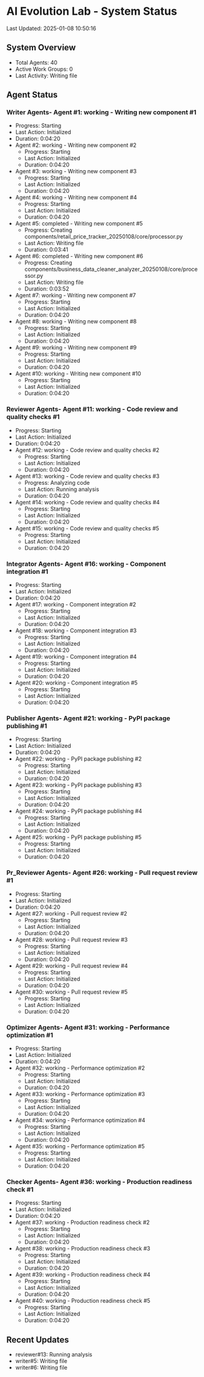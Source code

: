 # AI Evolution Lab - System Status
Last Updated: 2025-01-08 10:50:16

## System Overview
- Total Agents: 40
- Active Work Groups: 0
- Last Activity: Writing file

## Agent Status

### Writer Agents- Agent #1: working - Writing new component #1
  - Progress: Starting
  - Last Action: Initialized
  - Duration: 0:04:20
- Agent #2: working - Writing new component #2
  - Progress: Starting
  - Last Action: Initialized
  - Duration: 0:04:20
- Agent #3: working - Writing new component #3
  - Progress: Starting
  - Last Action: Initialized
  - Duration: 0:04:20
- Agent #4: working - Writing new component #4
  - Progress: Starting
  - Last Action: Initialized
  - Duration: 0:04:20
- Agent #5: completed - Writing new component #5
  - Progress: Creating components/retail_price_tracker_20250108/core/processor.py
  - Last Action: Writing file
  - Duration: 0:03:41
- Agent #6: completed - Writing new component #6
  - Progress: Creating components/business_data_cleaner_analyzer_20250108/core/processor.py
  - Last Action: Writing file
  - Duration: 0:03:52
- Agent #7: working - Writing new component #7
  - Progress: Starting
  - Last Action: Initialized
  - Duration: 0:04:20
- Agent #8: working - Writing new component #8
  - Progress: Starting
  - Last Action: Initialized
  - Duration: 0:04:20
- Agent #9: working - Writing new component #9
  - Progress: Starting
  - Last Action: Initialized
  - Duration: 0:04:20
- Agent #10: working - Writing new component #10
  - Progress: Starting
  - Last Action: Initialized
  - Duration: 0:04:20

### Reviewer Agents- Agent #11: working - Code review and quality checks #1
  - Progress: Starting
  - Last Action: Initialized
  - Duration: 0:04:20
- Agent #12: working - Code review and quality checks #2
  - Progress: Starting
  - Last Action: Initialized
  - Duration: 0:04:20
- Agent #13: working - Code review and quality checks #3
  - Progress: Analyzing code
  - Last Action: Running analysis
  - Duration: 0:04:20
- Agent #14: working - Code review and quality checks #4
  - Progress: Starting
  - Last Action: Initialized
  - Duration: 0:04:20
- Agent #15: working - Code review and quality checks #5
  - Progress: Starting
  - Last Action: Initialized
  - Duration: 0:04:20

### Integrator Agents- Agent #16: working - Component integration #1
  - Progress: Starting
  - Last Action: Initialized
  - Duration: 0:04:20
- Agent #17: working - Component integration #2
  - Progress: Starting
  - Last Action: Initialized
  - Duration: 0:04:20
- Agent #18: working - Component integration #3
  - Progress: Starting
  - Last Action: Initialized
  - Duration: 0:04:20
- Agent #19: working - Component integration #4
  - Progress: Starting
  - Last Action: Initialized
  - Duration: 0:04:20
- Agent #20: working - Component integration #5
  - Progress: Starting
  - Last Action: Initialized
  - Duration: 0:04:20

### Publisher Agents- Agent #21: working - PyPI package publishing #1
  - Progress: Starting
  - Last Action: Initialized
  - Duration: 0:04:20
- Agent #22: working - PyPI package publishing #2
  - Progress: Starting
  - Last Action: Initialized
  - Duration: 0:04:20
- Agent #23: working - PyPI package publishing #3
  - Progress: Starting
  - Last Action: Initialized
  - Duration: 0:04:20
- Agent #24: working - PyPI package publishing #4
  - Progress: Starting
  - Last Action: Initialized
  - Duration: 0:04:20
- Agent #25: working - PyPI package publishing #5
  - Progress: Starting
  - Last Action: Initialized
  - Duration: 0:04:20

### Pr_Reviewer Agents- Agent #26: working - Pull request review #1
  - Progress: Starting
  - Last Action: Initialized
  - Duration: 0:04:20
- Agent #27: working - Pull request review #2
  - Progress: Starting
  - Last Action: Initialized
  - Duration: 0:04:20
- Agent #28: working - Pull request review #3
  - Progress: Starting
  - Last Action: Initialized
  - Duration: 0:04:20
- Agent #29: working - Pull request review #4
  - Progress: Starting
  - Last Action: Initialized
  - Duration: 0:04:20
- Agent #30: working - Pull request review #5
  - Progress: Starting
  - Last Action: Initialized
  - Duration: 0:04:20

### Optimizer Agents- Agent #31: working - Performance optimization #1
  - Progress: Starting
  - Last Action: Initialized
  - Duration: 0:04:20
- Agent #32: working - Performance optimization #2
  - Progress: Starting
  - Last Action: Initialized
  - Duration: 0:04:20
- Agent #33: working - Performance optimization #3
  - Progress: Starting
  - Last Action: Initialized
  - Duration: 0:04:20
- Agent #34: working - Performance optimization #4
  - Progress: Starting
  - Last Action: Initialized
  - Duration: 0:04:20
- Agent #35: working - Performance optimization #5
  - Progress: Starting
  - Last Action: Initialized
  - Duration: 0:04:20

### Checker Agents- Agent #36: working - Production readiness check #1
  - Progress: Starting
  - Last Action: Initialized
  - Duration: 0:04:20
- Agent #37: working - Production readiness check #2
  - Progress: Starting
  - Last Action: Initialized
  - Duration: 0:04:20
- Agent #38: working - Production readiness check #3
  - Progress: Starting
  - Last Action: Initialized
  - Duration: 0:04:20
- Agent #39: working - Production readiness check #4
  - Progress: Starting
  - Last Action: Initialized
  - Duration: 0:04:20
- Agent #40: working - Production readiness check #5
  - Progress: Starting
  - Last Action: Initialized
  - Duration: 0:04:20


## Recent Updates
- reviewer#13: Running analysis
- writer#5: Writing file
- writer#6: Writing file
